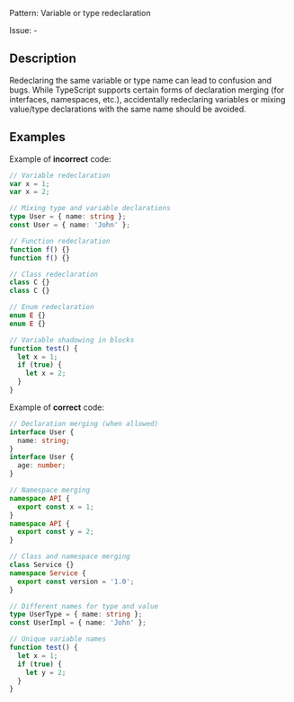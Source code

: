 Pattern: Variable or type redeclaration

Issue: -

## Description

Redeclaring the same variable or type name can lead to confusion and bugs. While TypeScript supports certain forms of declaration merging (for interfaces, namespaces, etc.), accidentally redeclaring variables or mixing value/type declarations with the same name should be avoided.

## Examples

Example of **incorrect** code:
```ts
// Variable redeclaration
var x = 1;
var x = 2;

// Mixing type and variable declarations
type User = { name: string };
const User = { name: 'John' };

// Function redeclaration
function f() {}
function f() {}

// Class redeclaration
class C {}
class C {}

// Enum redeclaration
enum E {}
enum E {}

// Variable shadowing in blocks
function test() {
  let x = 1;
  if (true) {
    let x = 2;
  }
}
```

Example of **correct** code:
```ts
// Declaration merging (when allowed)
interface User {
  name: string;
}
interface User {
  age: number;
}

// Namespace merging
namespace API {
  export const x = 1;
}
namespace API {
  export const y = 2;
}

// Class and namespace merging
class Service {}
namespace Service {
  export const version = '1.0';
}

// Different names for type and value
type UserType = { name: string };
const UserImpl = { name: 'John' };

// Unique variable names
function test() {
  let x = 1;
  if (true) {
    let y = 2;
  }
}
```
